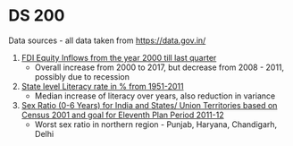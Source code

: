 # DS 200
Data sources - all data taken from  https://data.gov.in/ 

1. [FDI Equity Inflows from the year 2000 till last quarter](https://data.gov.in/resources/fdi-equity-inflows-year-2000-till-last-quarter)
    * Overall increase from 2000 to 2017, but decrease from 2008 - 2011, possibly due to recession
2. [State level Literacy rate in % from 1951-2011](https://data.gov.in/resources/state-level-literacy-rate-1951-2011)
    * Median increase of literacy over years, also reduction in variance
3. [Sex Ratio (0-6 Years) for India and States/ Union Territories based on Census 2001 and goal for Eleventh Plan Period 2011-12](https://data.gov.in/resources/sex-ratio-0-6-years-india-and-states-union-territories-based-census-2001-and-goal-eleventh)
    * Worst sex ratio in northern region - Punjab, Haryana, Chandigarh, Delhi

